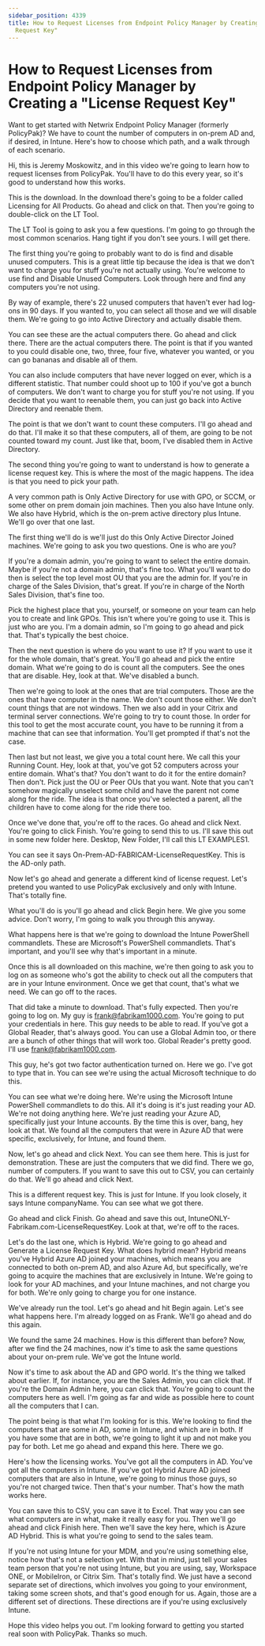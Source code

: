 ```yaml
---
sidebar_position: 4339
title: How to Request Licenses from Endpoint Policy Manager by Creating a "License
  Request Key"
---
```


# How to Request Licenses from Endpoint Policy Manager by Creating a "License Request Key"

Want to get started with Netwrix Endpoint Policy Manager (formerly PolicyPak)? We have to count the number of computers in on-prem AD and, if desired, in Intune. Here's how to choose which path, and a walk through of each scenario.

Hi, this is Jeremy Moskowitz, and in this video we're going to learn how to request licenses from PolicyPak. You'll have to do this every year, so it's good to understand how this works.

This is the download. In the download there's going to be a folder called Licensing for All Products. Go ahead and click on that. Then you're going to double-click on the LT Tool.

The LT Tool is going to ask you a few questions. I'm going to go through the most common scenarios. Hang tight if you don't see yours. I will get there.

The first thing you're going to probably want to do is find and disable unused computers. This is a great little tip because the idea is that we don't want to charge you for stuff you're not actually using. You're welcome to use find and Disable Unused Computers. Look through here and find any computers you're not using.

By way of example, there's 22 unused computers that haven't ever had log-ons in 90 days. If you wanted to, you can select all those and we will disable them. We're going to go into Active Directory and actually disable them.

You can see these are the actual computers there. Go ahead and click there. There are the actual computers there. The point is that if you wanted to you could disable one, two, three, four five, whatever you wanted, or you can go bananas and disable all of them.

You can also include computers that have never logged on ever, which is a different statistic. That number could shoot up to 100 if you've got a bunch of computers. We don't want to charge you for stuff you're not using. If you decide that you want to reenable them, you can just go back into Active Directory and reenable them.

The point is that we don't want to count these computers. I'll go ahead and do that. I'll make it so that these computers, all of them, are going to be not counted toward my count. Just like that, boom, I've disabled them in Active Directory.

The second thing you're going to want to understand is how to generate a license request key. This is where the most of the magic happens. The idea is that you need to pick your path.

A very common path is Only Active Directory for use with GPO, or SCCM, or some other on prem domain join machines. Then you also have Intune only. We also have Hybrid, which is the on-prem active directory plus Intune. We'll go over that one last.

The first thing we'll do is we'll just do this Only Active Director Joined machines. We're going to ask you two questions. One is who are you?

If you're a domain admin, you're going to want to select the entire domain. Maybe if you're not a domain admin, that's fine too. What you'll want to do then is select the top level most OU that you are the admin for. If you're in charge of the Sales Division, that's great. If you're in charge of the North Sales Division, that's fine too.

Pick the highest place that you, yourself, or someone on your team can help you to create and link GPOs. This isn't where you're going to use it. This is just who are you. I'm a domain admin, so I'm going to go ahead and pick that. That's typically the best choice.

Then the next question is where do you want to use it? If you want to use it for the whole domain, that's great. You'll go ahead and pick the entire domain. What we're going to do is count all the computers. See the ones that are disable. Hey, look at that. We've disabled a bunch.

Then we're going to look at the ones that are trial computers. Those are the ones that have computer in the name. We don't count those either. We don't count things that are not windows. Then we also add in your Citrix and terminal server connections. We're going to try to count those. In order for this tool to get the most accurate count, you have to be running it from a machine that can see that information. You'll get prompted if that's not the case.

Then last but not least, we give you a total count here. We call this your Running Count. Hey, look at that, you've got 52 computers across your entire domain. What's that? You don't want to do it for the entire domain? Then don't. Pick just the OU or Peer OUs that you want. Note that you can't somehow magically unselect some child and have the parent not come along for the ride. The idea is that once you've selected a parent, all the children have to come along for the ride there too.

Once we've done that, you're off to the races. Go ahead and click Next. You're going to click Finish. You're going to send this to us. I'll save this out in some new folder here. Desktop, New Folder, I'll call this LT EXAMPLES1.

You can see it says On-Prem-AD-FABRICAM-LicenseRequestKey. This is the AD-only path.

Now let's go ahead and generate a different kind of license request. Let's pretend you wanted to use PolicyPak exclusively and only with Intune. That's totally fine.

What you'll do is you'll go ahead and click Begin here. We give you some advice. Don't worry, I'm going to walk you through this anyway.

What happens here is that we're going to download the Intune PowerShell commandlets. These are Microsoft's PowerShell commandlets. That's important, and you'll see why that's important in a minute.

Once this is all downloaded on this machine, we're then going to ask you to log on as someone who's got the ability to check out all the computers that are in your Intune environment. Once we get that count, that's what we need. We can go off to the races.

That did take a minute to download. That's fully expected. Then you're going to log on. My guy is frank@fabrikam1000.com. You're going to put your credentials in here. This guy needs to be able to read. If you've got a Global Reader, that's always good. You can use a Global Admin too, or there are a bunch of other things that will work too. Global Reader's pretty good. I'll use frank@fabrikam1000.com.

This guy, he's got two factor authentication turned on. Here we go. I've got to type that in. You can see we're using the actual Microsoft technique to do this.

You can see what we're doing here. We're using the Microsoft Intune PowerShell commandlets to do this. All it's doing is it's just reading your AD. We're not doing anything here. We're just reading your Azure AD, specifically just your Intune accounts. By the time this is over, bang, hey look at that. We found all the computers that were in Azure AD that were specific, exclusively, for Intune, and found them.

Now, let's go ahead and click Next. You can see them here. This is just for demonstration. These are just the computers that we did find. There we go, number of computers. If you want to save this out to CSV, you can certainly do that. We'll go ahead and click Next.

This is a different request key. This is just for Intune. If you look closely, it says Intune companyName. You can see what we got there.

Go ahead and click Finish. Go ahead and save this out, IntuneONLY-Fabrikam.com-LicenseRequestKey. Look at that, we're off to the races.

Let's do the last one, which is Hybrid. We're going to go ahead and Generate a License Request Key. What does hybrid mean? Hybrid means you've Hybrid Azure AD joined your machines, which means you are connected to both on-prem AD, and also Azure Ad, but specifically, we're going to acquire the machines that are exclusively in Intune. We're going to look for your AD machines, and your Intune machines, and not charge you for both. We're only going to charge you for one instance.

We've already run the tool. Let's go ahead and hit Begin again. Let's see what happens here. I'm already logged on as Frank. We'll go ahead and do this again.

We found the same 24 machines. How is this different than before? Now, after we find the 24 machines, now it's time to ask the same questions about your on-prem rule. We've got the Intune world.

Now it's time to ask about the AD and GPO world. It's the thing we talked about earlier. If, for instance, you are the Sales Admin, you can click that. If you're the Domain Admin here, you can click that. You're going to count the computers here as well. I'm going as far and wide as possible here to count all the computers that I can.

The point being is that what I'm looking for is this. We're looking to find the computers that are some in AD, some in Intune, and which are in both. If you have some that are in both, we're going to light it up and not make you pay for both. Let me go ahead and expand this here. There we go.

Here's how the licensing works. You've got all the computers in AD. You've got all the computers in Intune. If you've got Hybrid Azure AD joined computers that are also in Intune, we're going to minus those guys, so you're not charged twice. Then that's your number. That's how the math works here.

You can save this to CSV, you can save it to Excel. That way you can see what computers are in what, make it really easy for you. Then we'll go ahead and click Finish here. Then we'll save the key here, which is Azure AD Hybrid. This is what you're going to send to the sales team.

If you're not using Intune for your MDM, and you're using something else, notice how that's not a selection yet. With that in mind, just tell your sales team person that you're not using Intune, but you are using, say, Workspace ONE, or MobileIron, or Citrix Sim. That's totally find. We just have a second separate set of directions, which involves you going to your environment, taking some screen shots, and that's good enough for us. Again, those are a different set of directions. These directions are if you're using exclusively Intune.

Hope this video helps you out. I'm looking forward to getting you started real soon with PolicyPak. Thanks so much.